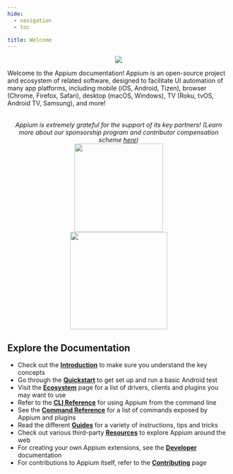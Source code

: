 ```yaml
---
hide:
  - navigation
  - toc

title: Welcome
---
```

<style>
  .md-typeset h1,
  .appium-sponsor-thanks {
    display: none;
  }
</style>
<div style="text-align: center">
  <img src="assets/images/appium-logo-horiz.png" style="max-width: 400px;" />
</div>

Welcome to the Appium documentation! Appium is an open-source project and ecosystem of related
software, designed to facilitate UI automation of many app platforms, including mobile (iOS,
Android, Tizen), browser (Chrome, Firefox, Safari), desktop (macOS, Windows), TV (Roku, tvOS,
Android TV, Samsung), and more!


<div style="text-align: center; margin-top: 2rem; font-style: italic;">
  Appium is extremely grateful for the support of its key partners! (Learn more about our
  sponsorship program and contributor compensation scheme <a
  href="https://github.com/appium/appium/blob/master/GOVERNANCE.md#sponsorship">here</a>)
  <div class="homepageSponsors">
    <div class="homepageSponsor">
      <a href="https://www.headspin.io/solutions/appium-mobile-test-automation">
        <img src="assets/images/sponsor-logo-headspin.png" style="width: 200px;" />
      </a>
    </div>
    <div class="homepageSponsor">
      <a href="https://www.browserstack.com/browserstack-appium?utm_campaigncode=701OW00000AoUTQYA3&utm_medium=partnered&utm_source=appium">
        <picture>
          <source srcset="/docs/en/assets/images/sponsor-logo-browserstack-dark.png" media="(prefers-color-scheme: dark)"/>
          <source srcset="/docs/en/assets/images/sponsor-logo-browserstack-light.png" media="(prefers-color-scheme: light)"/>
          <img src="/docs/en/latest/assets/images/sponsor-logo-browserstack-dark.png" style="width: 220px;" />
        </picture>
      </a>
    </div>
  </div>
</div>

## Explore the Documentation

<div class="grid cards" markdown>

-   Check out the [__Introduction__](./intro/index.md) to make sure you understand the key concepts
-   Go through the [__Quickstart__](./quickstart/index.md) to get set up and run a basic Android test
-   Visit the [__Ecosystem__](./ecosystem/index.md) page for a list of drivers, clients and plugins you may want to use
-   Refer to the [__CLI Reference__](./cli/index.md) for using Appium from the command line
-   See the [__Command Reference__](./commands/index.md) for a list of commands exposed by Appium and plugins
-   Read the different [__Guides__](./guides/migrating-1-to-2.md) for a variety of instructions, tips and tricks
-   Check out various third-party [__Resources__](./resources.md) to explore Appium around the web
-   For creating your own Appium extensions, see the [__Developer__](./developing/index.md) documentation
-   For contributions to Appium itself, refer to the [__Contributing__](./contributing/index.md) page

</div>
